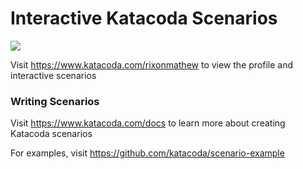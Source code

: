 # Interactive Katacoda Scenarios

[![](http://shields.katacoda.com/katacoda/rixonmathew/count.svg)](https://www.katacoda.com/rixonmathew "Get your profile on Katacoda.com")

Visit https://www.katacoda.com/rixonmathew to view the profile and interactive scenarios

### Writing Scenarios
Visit https://www.katacoda.com/docs to learn more about creating Katacoda scenarios

For examples, visit https://github.com/katacoda/scenario-example

